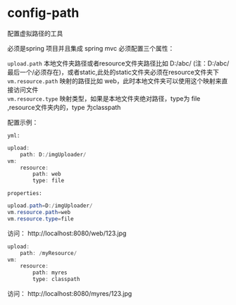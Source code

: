 # config-path
配置虚拟路径的工具

必须是spring 项目并且集成 spring mvc
必须配置三个属性：


`upload.path`   本地文件夹路径或者resource文件夹路径比如 D:/abc/ (注：D:/abc/最后一个/必须存在)，或者static,此处的static文件夹必须在resource文件夹下<br/>
`vm.resource.path`  映射的路径比如 web，此时本地文件夹可以使用这个映射来直接访问文件<br/>
`vm.resource.type`  映射类型，如果是本地文件夹绝对路径，type为 file ,resource文件夹内的，type 为classpath<br/>

配置示例：

`yml:`<br/>
```Java
upload:
    path: D:/imgUploader/
vm:
    resource:
        path: web
        type: file
```
`properties:`<br/>

```Java
upload.path=D:/imgUploader/
vm.resource.path=web
vm.resource.type=file
```

访问： http://localhost:8080/web/123.jpg
```Java
upload:
    path: /myResource/
vm:
    resource:
        path: myres
        type: classpath
```
访问： http://localhost:8080/myres/123.jpg
